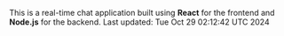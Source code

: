 This is a real-time chat application built using **React** for the frontend and **Node.js** for the backend.
Last updated: Tue Oct 29 02:12:42 UTC 2024
